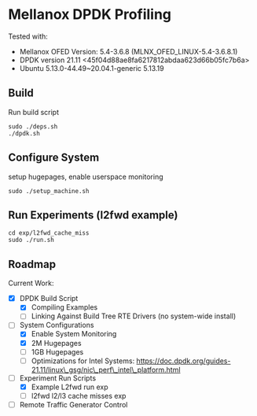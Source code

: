 # Mellanox DPDK Profiling

Tested with:
- Mellanox OFED Version: 5.4-3.6.8 (MLNX_OFED_LINUX-5.4-3.6.8.1)
- DPDK version 21.11 <45f04d88ae8fa6217812abdaa623d66b05fc7b6a>
- Ubuntu 5.13.0-44.49~20.04.1-generic 5.13.19

## Build
Run build script
```
sudo ./deps.sh
./dpdk.sh
```

## Configure System
setup hugepages, enable userspace monitoring
```
sudo ./setup_machine.sh
```

## Run Experiments (l2fwd example)
```
cd exp/l2fwd_cache_miss
sudo ./run.sh
```

## Roadmap
Current Work:
- [x] DPDK Build Script
	- [x] Compiling Examples
	- [ ] Linking Against Build Tree RTE Drivers (no system-wide install)
- [ ] System Configurations
	- [x] Enable System Monitoring 
	- [x] 2M Hugepages
	- [ ] 1GB Hugepages
	- [ ] Optimizations for Intel Systems: https://doc.dpdk.org/guides-21.11/linux\_gsg/nic\_perf\_intel\_platform.html
- [ ] Experiment Run Scripts
	- [x] Example L2fwd run exp
	- [ ] l2fwd l2/l3 cache misses exp
- [ ] Remote Traffic Generator Control
